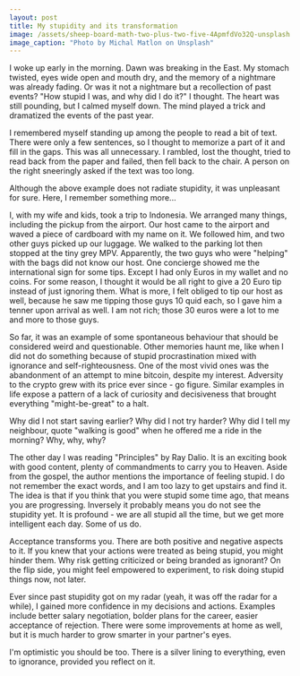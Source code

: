 ```yaml
---
layout: post
title: My stupidity and its transformation
image: /assets/sheep-board-math-two-plus-two-five-4ApmfdVo32Q-unsplash.jpg
image_caption: "Photo by Michal Matlon on Unsplash"
---
```


I woke up early in the morning. Dawn was breaking in the East. My stomach twisted, eyes wide open and mouth dry, and the memory of a nightmare was already fading. Or was it not a nightmare but a recollection of past events? "How stupid I was, and why did I do it?" I thought. The heart was still pounding, but I calmed myself down.
The mind played a trick and dramatized the events of the past year.

I remembered myself standing up among the people to read a bit of text. There were only a few sentences, so I thought to memorize a part of it and fill in the gaps. This was all unnecessary. I rambled, lost the thought, tried to read back from the paper and failed, then fell back to the chair. A person on the right sneeringly asked if the text was too long.

Although the above example does not radiate stupidity, it was unpleasant for sure. Here, I remember something more...

I, with my wife and kids, took a trip to Indonesia. We arranged many things, including the pickup from the airport. Our host came to the airport and waved a piece of cardboard with my name on it. We followed him, and two other guys picked up our luggage. We walked to the parking lot then stopped at the tiny grey MPV. Apparently, the two guys who were "helping" with the bags did not know our host. One concierge showed me the international sign for some tips. Except I had only Euros in my wallet and no coins. For some reason, I thought it would be all right to give a 20 Euro tip instead of just ignoring them. What is more, I felt obliged to tip our host as well, because he saw me tipping those guys 10 quid each, so I gave him a tenner upon arrival as well. I am not rich; those 30 euros were a lot to me and more to those guys.

So far, it was an example of some spontaneous behaviour that should be considered weird and questionable. Other memories haunt me, like when I did not do something because of stupid procrastination mixed with ignorance and self-righteousness. One of the most vivid ones was the abandonment of an attempt to mine bitcoin, despite my interest. Adversity to the crypto grew with its price ever since - go figure. Similar examples in life expose a pattern of a lack of curiosity and decisiveness that brought everything "might-be-great" to a halt.

Why did I not start saving earlier? Why did I not try harder? Why did I tell my neighbour, quote "walking is good" when he offered me a ride in the morning? Why, why, why?

The other day I was reading "Principles" by Ray Dalio. It is an exciting book with good content, plenty of commandments to carry you to Heaven. Aside from the gospel, the author mentions the importance of feeling stupid. I do not remember the exact words, and I am too lazy to get upstairs and find it. The idea is that if you think that you were stupid some time ago, that means you are progressing. Inversely it probably means you do not see the stupidity yet. It is profound - we are all stupid all the time, but we get more intelligent each day. Some of us do.

Acceptance transforms you. There are both positive and negative aspects to it. If you knew that your actions were treated as being stupid, you might hinder them. Why risk getting criticized or being branded as ignorant? On the flip side, you might feel empowered to experiment, to risk doing stupid things now, not later.

Ever since past stupidity got on my radar (yeah, it was off the radar for a while), I gained more confidence in my decisions and actions. Examples include better salary negotiation, bolder plans for the career, easier acceptance of rejection. There were some improvements at home as well, but it is much harder to grow smarter in your partner's eyes.

I'm optimistic you should be too. There is a silver lining to everything, even to ignorance, provided you reflect on it.
